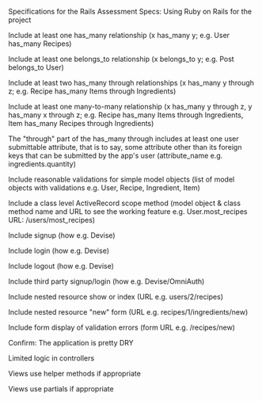 Specifications for the Rails Assessment
Specs:
 Using Ruby on Rails for the project

 Include at least one has_many relationship (x has_many y; e.g. User has_many Recipes)

 Include at least one belongs_to relationship (x belongs_to y; e.g. Post belongs_to User)

 Include at least two has_many through relationships (x has_many y through z; e.g. Recipe has_many Items through Ingredients)

 Include at least one many-to-many relationship (x has_many y through z, y has_many x through z; e.g. Recipe has_many Items through Ingredients, Item has_many Recipes through Ingredients)

 The "through" part of the has_many through includes at least one user submittable attribute, that is to say, some attribute other than its foreign keys that can be submitted by the app's user (attribute_name e.g. ingredients.quantity)

 Include reasonable validations for simple model objects (list of model objects with validations e.g. User, Recipe, Ingredient, Item)

 Include a class level ActiveRecord scope method (model object & class method name and URL to see the working feature e.g. User.most_recipes URL: /users/most_recipes)

 Include signup (how e.g. Devise)

 Include login (how e.g. Devise)

 Include logout (how e.g. Devise)

 Include third party signup/login (how e.g. Devise/OmniAuth)

 Include nested resource show or index (URL e.g. users/2/recipes)

 Include nested resource "new" form (URL e.g. recipes/1/ingredients/new)

 Include form display of validation errors (form URL e.g. /recipes/new)

Confirm:
 The application is pretty DRY

 Limited logic in controllers

 Views use helper methods if appropriate

 Views use partials if appropriate
